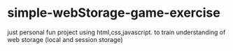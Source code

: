 # simple-webStorage-game-exercise

just personal fun project using html,css,javascript. to train understanding of web storage (local and session storage)
